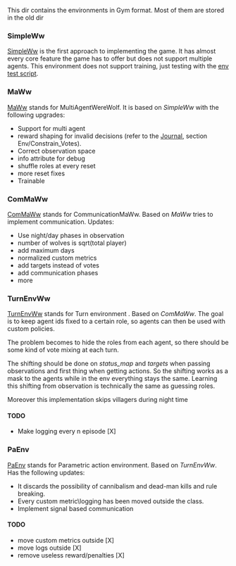 This dir contains the environments in Gym format. 
Most of them are stored in the old dir

### SimpleWw
[SimpleWw](gym_ww/envs/old/SimpleWW.py) is the first approach to implementing the game.
It has almost every core feature the game has to offer but does not support multiple agents.
This environment does not support training, just testing with the [env test script](tests/env_test.py).


### MaWw
[MaWw](gym_ww/envs/old/MaWw.py) stands for MultiAgentWereWolf. It is based on _SimpleWw_ with the following upgrades:
- Support for multi agent
- reward shaping for invalid decisions (refer to the [Journal](MarkDowns/Journal.md), section Env/Constrain_Votes).
- Correct observation space
- info attribute for debug 
- shuffle roles at every reset
- more reset fixes
- Trainable 

### ComMaWw
[ComMaWw](gym_ww/envs/old/ComMaWw.py) stands for CommunicationMaWw.
Based on _MaWw_ tries to implement communication. Updates:
- Use night/day phases in observation
- number of wolves is sqrt(total player)
- add maximum days
- normalized custom metrics
- add targets instead of votes
- add communication phases
- more

### TurnEnvWw
[TurnEnvWw](gym_ww/envs/old/TurnEnvWw.py) stands for Turn environment .
Based on _ComMaWw_. The goal is to keep agent ids fixed to a certain role, so agents can then be used with custom policies.

The problem becomes to hide the roles from each agent, so there should be some kind of vote mixing at each turn. 

The shifting should be done on _status_map_ and _targets_ when passing observations and first thing when getting actions. So the 
shifting works as a mask to the agents while in the env everything stays the same.
Learning this shifting from observation is technically the same as guessing roles.

Moreover this implementation skips villagers during night time

#### TODO
- Make logging every n episode [X]

### PaEnv
[PaEnv](gym_ww/envs/PaEnv.py) stands for  Parametric action  environment.
Based on _TurnEnvWw_. Has the following updates:
- It discards the possibility of cannibalism and dead-man kills and rule breaking.
- Every custom metric\logging has been moved outside the class.
- Implement signal based communication 

#### TODO
- move custom metrics outside [X]
- move logs outside [X]
- remove useless reward/penalties [X]